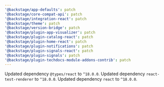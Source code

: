 ```yaml
---
'@backstage/app-defaults': patch
'@backstage/core-compat-api': patch
'@backstage/integration-react': patch
'@backstage/theme': patch
'@backstage/version-bridge': patch
'@backstage/plugin-app-visualizer': patch
'@backstage/plugin-catalog-react': patch
'@backstage/plugin-home-react': patch
'@backstage/plugin-notifications': patch
'@backstage/plugin-signals-react': patch
'@backstage/plugin-signals': patch
'@backstage/plugin-techdocs-module-addons-contrib': patch
---
```


Updated dependency `@types/react` to `^18.0.0`.
Updated dependency `react-test-renderer` to `^18.0.0`.
Updated dependency `react` to `^18.0.0`.

